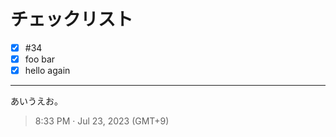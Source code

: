 
# チェックリスト
* [x] #34
* [x] foo bar
* [x] hello again

---

あいうえお。

> 8:33 PM · Jul 23, 2023 (GMT+9)
